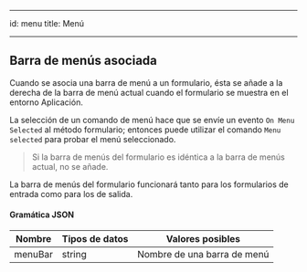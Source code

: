 - - -
id: menu title: Menú
- - -


## Barra de menús asociada

Cuando se asocia una barra de menú a un formulario, ésta se añade a la derecha de la barra de menú actual cuando el formulario se muestra en el entorno Aplicación.

La selección de un comando de menú hace que se envíe un evento `On Menu Selected` al método formulario; entonces puede utilizar el comando `Menu selected` para probar el menú seleccionado.

> Si la barra de menús del formulario es idéntica a la barra de menús actual, no se añade.

La barra de menús del formulario funcionará tanto para los formularios de entrada como para los de salida.


#### Gramática JSON

| Nombre  | Tipos de datos | Valores posibles            |
| ------- | -------------- | --------------------------- |
| menuBar | string         | Nombre de una barra de menú |

